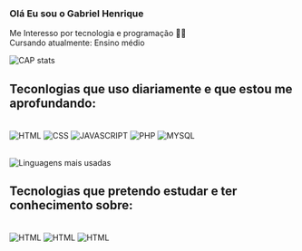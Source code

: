 ### Olá Eu sou o Gabriel Henrique 
  Me Interesso por tecnologia e programação 🐱‍💻 <br>
  Cursando atualmente: Ensino médio <br>
  
![CAP stats](https://github-readme-stats.vercel.app/api?username=&Joao-Sant-Anashow_icons=true&theme=dracula)

## Teconlogias que uso diariamente e que estou me aprofundando:

<div style="display_inline_block"><br/>
  <img align="center" alt="HTML" src="https://img.shields.io/badge/HTML5-E34F26?style=for-the-badge&logo=html5&logoColor=white"/>
  <img align="center" alt="CSS" src="https://img.shields.io/badge/CSS3-1572B6?style=for-the-badge&logo=css3&logoColor=white"/>
  <img align="center" alt="JAVASCRIPT" src="https://img.shields.io/badge/JavaScript-F7DF1E?style=for-the-badge&logo=javascript&logoColor=black"/>
  <img align="center" alt="PHP" src="https://img.shields.io/badge/PHP-777BB4?style=for-the-badge&logo=php&logoColor=white"/>
  <img align="center" alt="MYSQL" src="https://img.shields.io/badge/MySQL-2E8BC0?style=for-the-badge&logo=mysql&logoColor=white"/>
</div> <br>

![Linguagens mais usadas](https://github-readme-stats.vercel.app/api/top-langs/?username=Purolinho&theme=tokyonight)

## Tecnologias que pretendo estudar e ter conhecimento sobre:
 <div style="display_inline_block"><br/>
  <img align="center" alt="HTML" src="https://img.shields.io/badge/C%23-239120?style=for-the-badge&logo=c-sharp&logoColor=white"/>
  <img align="center" alt="HTML" src="https://img.shields.io/badge/React-20232A?style=for-the-badge&logo=react&logoColor=61DAFB"/>
  <img align="center" alt="HTML" src="https://img.shields.io/badge/Django-092E20?style=for-the-badge&logo=django&logoColor=whit"/>
 </div> <br>
